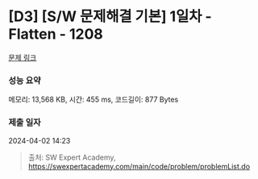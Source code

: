# [D3] [S/W 문제해결 기본] 1일차 - Flatten - 1208 

[문제 링크](https://swexpertacademy.com/main/code/problem/problemDetail.do?contestProbId=AV139KOaABgCFAYh) 

### 성능 요약

메모리: 13,568 KB, 시간: 455 ms, 코드길이: 877 Bytes

### 제출 일자

2024-04-02 14:23



> 출처: SW Expert Academy, https://swexpertacademy.com/main/code/problem/problemList.do